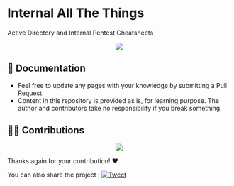 # Internal All The Things

Active Directory and Internal Pentest Cheatsheets


<p align="center">
  <img src="https://raw.githubusercontent.com/swisskyrepo/InternalAllTheThings/master/assets/banner.png">
</p>


📖 Documentation
-----

* Feel free to update any pages with your knowledge by submitting a Pull Request
* Content in this repository is provided as is, for learning purpose. The author and contributors take no responsibility if you break something.


👨‍💻 Contributions
-----

<p align="center">
<a href="https://github.com/swisskyrepo/InternalAllTheThings/graphs/contributors">
  <img src="https://contrib.rocks/image?repo=swisskyrepo/InternalAllTheThings&max=36">
</a>
</p>

Thanks again for your contribution! :heart:

You can also share the project : [![Tweet](https://img.shields.io/twitter/url/http/shields.io.svg?style=social)](https://twitter.com/intent/tweet?text=Internal%20All%20The%20Things,%20a%20list%20of%20useful%20payloads%20and%20bypasses%20for%20Internal%20Security%20Assessments-%20by%20@pentest_swissky&url=https://github.com/swisskyrepo/InternalAllTheThings)